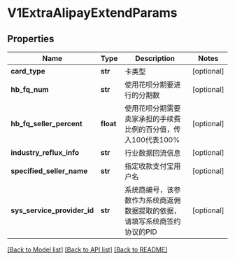 # V1ExtraAlipayExtendParams

## Properties
Name | Type | Description | Notes
------------ | ------------- | ------------- | -------------
**card_type** | **str** | 卡类型 | [optional] 
**hb_fq_num** | **str** | 使用花呗分期要进行的分期数 | [optional] 
**hb_fq_seller_percent** | **float** | 使用花呗分期需要卖家承担的手续费比例的百分值，传入100代表100% | [optional] 
**industry_reflux_info** | **str** | 行业数据回流信息 | [optional] 
**specified_seller_name** | **str** | 指定收款支付宝用户名 | [optional] 
**sys_service_provider_id** | **str** | 系统商编号，该参数作为系统商返佣数据提取的依据，请填写系统商签约协议的PID | [optional] 

[[Back to Model list]](../README.md#documentation-for-models) [[Back to API list]](../README.md#documentation-for-api-endpoints) [[Back to README]](../README.md)



